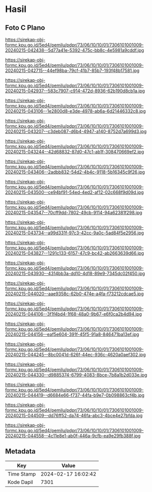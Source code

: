 # Hasil

## Foto C Plano

https://sirekap-obj-formc.kpu.go.id/5ed4/pemilu/pdpr/73/06/10/10/01/7306101001009-20240215-042438--5d77a41e-5392-475c-bb8c-4e5981a9cddf.jpg

https://sirekap-obj-formc.kpu.go.id/5ed4/pemilu/pdpr/73/06/10/10/01/7306101001009-20240215-042715--44ef98ba-79cf-41b7-85b7-193f48b17581.jpg

https://sirekap-obj-formc.kpu.go.id/5ed4/pemilu/pdpr/73/06/10/10/01/7306101001009-20240215-042937--583c7907-c914-472d-8936-62b190d8cb1a.jpg

https://sirekap-obj-formc.kpu.go.id/5ed4/pemilu/pdpr/73/06/10/10/01/7306101001009-20240215-043106--1e2800d8-e3de-4978-ab6a-6d21446332c8.jpg

https://sirekap-obj-formc.kpu.go.id/5ed4/pemilu/pdpr/73/06/10/10/01/7306101001009-20240215-043207--c3deb087-d6b4-4947-a140-8752d7a699d3.jpg

https://sirekap-obj-formc.kpu.go.id/5ed4/pemilu/pdpr/73/06/10/10/01/7306101001009-20240215-043244--42d68832-87d0-47c1-ab1f-308470669ef2.jpg

https://sirekap-obj-formc.kpu.go.id/5ed4/pemilu/pdpr/73/06/10/10/01/7306101001009-20240215-043406--2adbb832-54d2-4b4c-9118-5b16345c9f26.jpg

https://sirekap-obj-formc.kpu.go.id/5ed4/pemilu/pdpr/73/06/10/10/01/7306101001009-20240215-043500--ce94bf91-54ed-4ed2-af12-02c668f9d09d.jpg

https://sirekap-obj-formc.kpu.go.id/5ed4/pemilu/pdpr/73/06/10/10/01/7306101001009-20240215-043547--70cff9dd-7802-49cb-9114-94a62381f298.jpg

https://sirekap-obj-formc.kpu.go.id/5ed4/pemilu/pdpr/73/06/10/10/01/7306101001009-20240215-043734--a99d331f-97c3-42cc-9a0c-5ad84f5e2956.jpg

https://sirekap-obj-formc.kpu.go.id/5ed4/pemilu/pdpr/73/06/10/10/01/7306101001009-20240215-043827--1291c133-6157-47c9-bc42-ab2663639d66.jpg

https://sirekap-obj-formc.kpu.go.id/5ed4/pemilu/pdpr/73/06/10/10/01/7306101001009-20240215-043930--4314bb3a-dd10-4d18-89e9-7345dc02f450.jpg

https://sirekap-obj-formc.kpu.go.id/5ed4/pemilu/pdpr/73/06/10/10/01/7306101001009-20240215-044020--aae9358c-62b0-474e-a4fa-f73212cdcae5.jpg

https://sirekap-obj-formc.kpu.go.id/5ed4/pemilu/pdpr/73/06/10/10/01/7306101001009-20240215-044106--3f1f4bd4-1f68-48a0-9b67-e6f0ca2b4d94.jpg

https://sirekap-obj-formc.kpu.go.id/5ed4/pemilu/pdpr/73/06/10/10/01/7306101001009-20240215-044156--eaf5e604-391f-45f5-91a8-846471ba13ef.jpg

https://sirekap-obj-formc.kpu.go.id/5ed4/pemilu/pdpr/73/06/10/10/01/7306101001009-20240215-044245--8bc0041d-626f-44ec-936c-4620a0aef302.jpg

https://sirekap-obj-formc.kpu.go.id/5ed4/pemilu/pdpr/73/06/10/10/01/7306101001009-20240215-044330--d9885374-6799-4083-8bce-7b8a1b2d033e.jpg

https://sirekap-obj-formc.kpu.go.id/5ed4/pemilu/pdpr/73/06/10/10/01/7306101001009-20240215-044419--d6684e66-f737-44fa-b9e7-0b098863cf4b.jpg

https://sirekap-obj-formc.kpu.go.id/5ed4/pemilu/pdpr/73/06/10/10/01/7306101001009-20240215-044509--dd76ff52-da74-46fa-abc3-4bce4e27bfda.jpg

https://sirekap-obj-formc.kpu.go.id/5ed4/pemilu/pdpr/73/06/10/10/01/7306101001009-20240215-044558--4c11e8e1-ab0f-446a-9cfb-ea9e29fb388f.jpg


## Metadata

| Key        | Value               |
| ---------- | ------------------- |
| Time Stamp | 2024-02-17 16:02:42 |
| Kode Dapil | 7301                |



